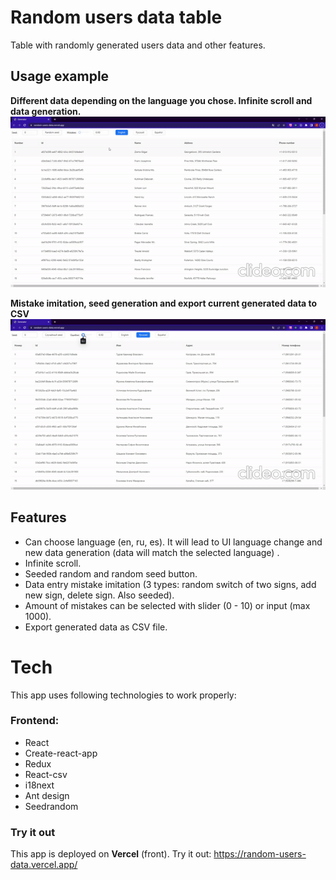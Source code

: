 # Random users data table
Table with randomly generated users data and other features.

## Usage example    

**Different data depending on the language you chose. Infinite scroll and data generation.** 
![Usage example](/public/usage-gif-1.gif "Usage example")

**Mistake imitation, seed generation and export current generated data to CSV** 
![Usage example](/public/usage-gif-2.gif "Usage example")

## Features

- Can choose language (en, ru, es). It will lead to UI language change and new data generation (data will match the selected language) .
- Infinite scroll.
- Seeded random and random seed button.
- Data entry mistake imitation (3 types: random switch of two signs, add new sign, delete sign. Also seeded).
- Amount of mistakes can be selected with slider (0 - 10) or input (max 1000).
- Export generated data as CSV file.

# Tech

This app uses following technologies to work properly:

### Frontend:
- React
- Create-react-app
- Redux
- React-csv
- i18next
- Ant design
- Seedrandom

### Try it out 

This app is deployed on **Vercel** (front).
Try it out: <https://random-users-data.vercel.app/>